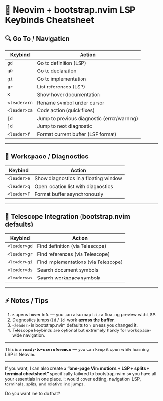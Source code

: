 # 📝 Neovim + bootstrap.nvim LSP Keybinds Cheatsheet

## 🔍 Go To / Navigation

| Keybind | Action |
|---------|--------|
| `gd`    | Go to definition (LSP) |
| `gD`    | Go to declaration |
| `gi`    | Go to implementation |
| `gr`    | List references (LSP) |
| `K`     | Show hover documentation |
| `<leader>rn` | Rename symbol under cursor |
| `<leader>ca` | Code action (quick fixes) |
| `[d`    | Jump to previous diagnostic (error/warning) |
| `]d`    | Jump to next diagnostic |
| `<leader>f` | Format current buffer (LSP format) |

---

## 🧰 Workspace / Diagnostics

| Keybind | Action |
|---------|--------|
| `<leader>e` | Show diagnostics in a floating window |
| `<leader>q` | Open location list with diagnostics |
| `<leader>F` | Format buffer asynchronously |

---

## 🔗 Telescope Integration (bootstrap.nvim defaults)

| Keybind | Action |
|---------|--------|
| `<leader>gd` | Find definition (via Telescope) |
| `<leader>gr` | Find references (via Telescope) |
| `<leader>gi` | Find implementations (via Telescope) |
| `<leader>ds` | Search document symbols |
| `<leader>ws` | Search workspace symbols |

---

## ⚡ Notes / Tips

1. `K` opens hover info — you can also map it to a floating preview with LSP.
2. Diagnostics jumps (`[d` / `]d`) work **across the buffer**.
3. `<leader>` in bootstrap.nvim defaults to `\` unless you changed it.
4. Telescope keybinds are optional but extremely handy for workspace-wide navigation.

---

This is a **ready-to-use reference** — you can keep it open while learning LSP in Neovim.  

---

If you want, I can also create a **“one-page Vim motions + LSP + splits + terminal cheatsheet”** specifically tailored to bootstrap.nvim so you have all your essentials in one place. It would cover editing, navigation, LSP, terminals, splits, and relative line jumps.  

Do you want me to do that?
